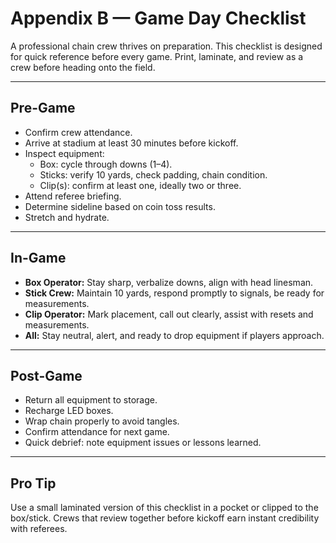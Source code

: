 # Appendix B — Game Day Checklist

A professional chain crew thrives on preparation. This checklist is designed 
for quick reference before every game. Print, laminate, and review as a crew 
before heading onto the field.  

---

## Pre-Game

- Confirm crew attendance.  
- Arrive at stadium at least 30 minutes before kickoff.  
- Inspect equipment:  
  - Box: cycle through downs (1–4).  
  - Sticks: verify 10 yards, check padding, chain condition.  
  - Clip(s): confirm at least one, ideally two or three.  
- Attend referee briefing.  
- Determine sideline based on coin toss results.  
- Stretch and hydrate.  

---

## In-Game

- **Box Operator:** Stay sharp, verbalize downs, align with head linesman.  
- **Stick Crew:** Maintain 10 yards, respond promptly to signals, be ready for 
  measurements.  
- **Clip Operator:** Mark placement, call out clearly, assist with resets and 
  measurements.  
- **All:** Stay neutral, alert, and ready to drop equipment if players 
  approach.  

---

## Post-Game

- Return all equipment to storage.  
- Recharge LED boxes.  
- Wrap chain properly to avoid tangles.  
- Confirm attendance for next game.  
- Quick debrief: note equipment issues or lessons learned.  

---

## Pro Tip

Use a small laminated version of this checklist in a pocket or clipped to the 
box/stick. Crews that review together before kickoff earn instant credibility 
with referees.  
<!-- end-protip -->

